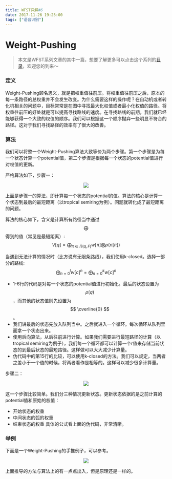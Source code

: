 ```yaml
---
title: WFST详解#6
date: 2017-11-26 19:25:00
tags: ["语音识别"]
---
```

# Weight-Pushing

> 本文是WFST系列文章的其中一篇，想要了解更多可以点击这个系列的[目录](https://blog.harryfyodor.xyz/2017/12/10/wfst-catalogue/)，欢迎您的到来～

### 定义
Weight-Pushing顾名思义，就是把权重值往前压。将权重值往前压之后，原本的每一条路径的总权重并不会发生改变。为什么需要这样的操作呢？在自动机或者转化机相关的问题中，目标常常是在图中寻找最大化权值或者最小化权值的路径。将权重往前压的好处就是可以提高寻找路线的速度。在寻找路线的前期，我们就已经能够获得一个大致的权值的顺序。我们可以根据这一个顺序抛弃一些明显不符合的路径。这对于我们寻找路径的效率有了很大的改善。

### 算法
我们可以将整一个Weight-Pushing算法大致等价为两个步骤。第一个步骤是为每一个状态计算一个potential值，第二个步骤是根据每一个状态的potential值进行对权值的更新。

严格算法如下，步骤一：

<img src="potential.png" style="margin-left:50%;transform: translateX(-50%);">

上面是步骤一的算法，即计算每一个状态的potential的值。算法的核心是计算一个状态到最后的最短距离（以tropical semiring为例）。问题就转化成了最短距离的问题。

算法的核心如下，含义是计算所有路径当中通过$$ \bigoplus $$得到的值（常见是最短距离）:
$$ V[q]=\mathop{\bigoplus}_{\pi \in \Pi (q,F)} w[\pi]\bigotimes \rho(n[\pi])$$

当遇到无法计算的情况时（比方说有无限条路线），我们使用k-closed。选择一部分的路线:
$$ \mathop{\bigoplus}_{n=0}^{l}w[c]^{n}=\mathop{\bigoplus}_{n=0}^{k}w[c]^{n} $$

* 1-6行的代码是对每一个状态的potential值进行初始化。最后的状态设置为$$ \rho (q) $$，而其他的状态值则先设置为$$ \overline{0} $$。
* 我们讲最后的状态先放入队列当中。之后就进入一个循环。每次循环从队列里面拿一个状态出来。
* 使用后向算法，从后往前进行计算。如果我们需要进行最短路径的计算（以tropical semiring为例子），我们每一个循环都可以计算一个r值来存储当前状态的到最后状态的最短路径。这样做可以大大减少计算量。
* 伪代码中的第15行的比较，可以使用k-closed的方法。我们可以规定，当两者之差小于一个值的时候，将两者看作是相等的。这样可以减少很多计算量。

步骤二：

<img src="weight-pushing.png" style="margin-left:50%;transform: translateX(-50%);">

这一个步骤比较简单。我们分三种情况更新状态。更新状态依据的是之前计算的potential值和原始的权值：
* 开始状态的权重
* 中间状态的弧的权重
* 结束状态的权重
具体的公式看上面的伪代码，非常清晰。

### 举例
下面是一个Weight-Pushing的手推例子，可以参考。

<img src="hand.jpg" style="margin-left:50%;transform: translateX(-50%);">

上面推导的方法与算法上的有一点点出入，但是原理还是一样的。